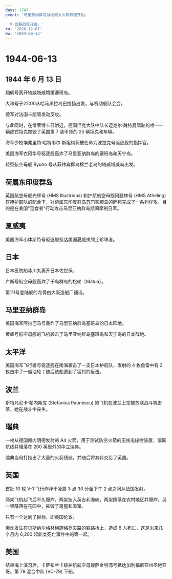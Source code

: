 ```yaml
---
days: 1747
event: '马里亚纳群岛战役和大火鸡狩猎开始。

  V 武器战役开始。'
ru: '2026-12-07'
ww: '1944-06-13'
---
```


# 1944-06-13

## 1944 年 6 月 13 日

翔鹤号离开塔威塔威增援塞班岛。

大和号于22:00从哈马黑拉岛巴提扬出发，与机动舰队会合。

德军对法国卡朗唐发动反攻。

与此同时，在维莱博卡日附近，德国坦克大队中队长迈克尔·魏特曼驾驶的唯一一辆虎式坦克摧毁了英国第
7 装甲师的 25 辆坦克和车辆。

海军少校埃弗里特·哈特韦尔·斯坦梅茨被任命为波拉克号驱逐舰的指挥官。

美国海军衣阿华号驱逐舰轰炸了马里亚纳群岛的塞班岛和天宁岛。

轻型航空母舰 Ryuho 号从菲律宾群岛棉兰老岛的塔威塔威岛出发。

## 荷属东印度群岛

英国航空母舰光辉号 (HMS Illustrious) 和护航航空母舰阿瑟林号 (HMS
Atheling)
在掩护部队的配合下，对荷属东印度群岛苏门答腊岛的萨邦完成了一系列佯攻，目的是在美国"觅食者"行动攻击马里亚纳群岛期间牵制日军。

## 夏威夷

美国海军小体斯特号驱逐舰抵达美国夏威夷领土珍珠港。

## 日本

日本医院船冰川丸离开日本佐世保。

卢斯号航空母舰轰炸了千岛群岛的松轮（Matua）。

第111号登陆舰的龙骨由大阪造船厂铺设。

## 马里亚纳群岛

美国海军阿拉巴马号轰炸了马里亚纳群岛塞班岛的日本阵地。

黄蜂号航空母舰的飞机袭击了马里亚纳群岛塞班岛和天宁岛的日本阵地。

## 太平洋

美国海军飞行者号驱逐舰在南海袭击了一支日本护航队，发射的 4 枚鱼雷中有 2
枚击中了一艘油轮；随后该船遭到了猛烈的反击。

## 波兰

斯特凡尼卡·帕内斯库 (Stefanica Paunescu)
的飞机在波兰上空被苏联战斗机击落，她在战斗中丧生。

## 瑞典

一枚从德国佩内明德发射的 A4
火箭，用于测试防空火箭的无线电操控装置，偏离航线并降落在 200
英里外的中立瑞典。

瑞典当局打捞出了大量的火箭残骸，并随后将其转交给了英国。

## 英国

首批 10 枚 V-1 飞行炸弹于凌晨 3 点 30 分至下午 2 点之间从法国发射。

两架飞机起飞后不久爆炸，两架坠入英吉利海峡，两架降落在农村地区并爆炸，另一架降落在花园中，摧毁了房屋和温室。

只有一个达到了目标，即英国伦敦。

爆炸发生在贝斯纳尔格林横跨格罗夫路的铁路桥上，造成 6
人死亡，这是未来几个月内 6,200 起此类死亡事件中的第一起。

## 美国

结束海上演习后，卡萨布兰卡级护航航空母舰萨金特湾号抵达加利福尼亚州圣地亚哥。第
79 混合中队 (VC-79) 下船。